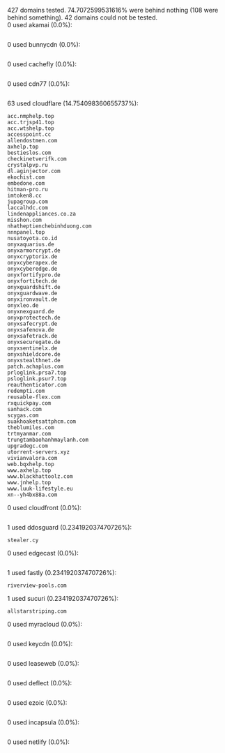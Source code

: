 427 domains tested. 74.7072599531616% were behind nothing (108 were behind something). 42 domains could not be tested.<br>
0 used akamai (0.0%):
```

```

0 used bunnycdn (0.0%):
```

```

0 used cachefly (0.0%):
```

```

0 used cdn77 (0.0%):
```

```

63 used cloudflare (14.754098360655737%):
```
acc.nmphelp.top
acc.trjsp41.top
acc.wtshelp.top
accesspoint.cc
allendostmen.com
axhelp.top
bestieslos.com
checkinetverifk.com
crystalpvp.ru
dl.aginjector.com
ekochist.com
embedone.com
hitman-pro.ru
imtoken8.cc
jupagroup.com
laccalhdc.com
lindenappliances.co.za
misshon.com
nhatheptienchebinhduong.com
nnnpanel.top
nusatoyota.co.id
onyxaquarius.de
onyxarmorcrypt.de
onyxcryptorix.de
onyxcyberapex.de
onyxcyberedge.de
onyxfortifypro.de
onyxfortitech.de
onyxguardshift.de
onyxguardwave.de
onyxironvault.de
onyxleo.de
onyxnexguard.de
onyxprotectech.de
onyxsafecrypt.de
onyxsafenova.de
onyxsafetrack.de
onyxsecuregate.de
onyxsentinelx.de
onyxshieldcore.de
onyxstealthnet.de
patch.achaplus.com
prloglink.prsa7.top
psloglink.psur7.top
reauthenticator.com
redempti.com
reusable-flex.com
rxquickpay.com
sanhack.com
scygas.com
suakhoaketsattphcm.com
theblumiles.com
trtmyanmar.com
trungtambaohanhmaylanh.com
upgradegc.com
utorrent-servers.xyz
vivianvalora.com
web.bqxhelp.top
www.axhelp.top
www.blackhattoolz.com
www.jnhelp.top
www.luuk-lifestyle.eu
xn--yh4bx88a.com
```

0 used cloudfront (0.0%):
```

```

1 used ddosguard (0.234192037470726%):
```
stealer.cy
```

0 used edgecast (0.0%):
```

```

1 used fastly (0.234192037470726%):
```
riverview-pools.com
```

1 used sucuri (0.234192037470726%):
```
allstarstriping.com
```

0 used myracloud (0.0%):
```

```

0 used keycdn (0.0%):
```

```

0 used leaseweb (0.0%):
```

```

0 used deflect (0.0%):
```

```

0 used ezoic (0.0%):
```

```

0 used incapsula (0.0%):
```

```

0 used netlify (0.0%):
```

```
